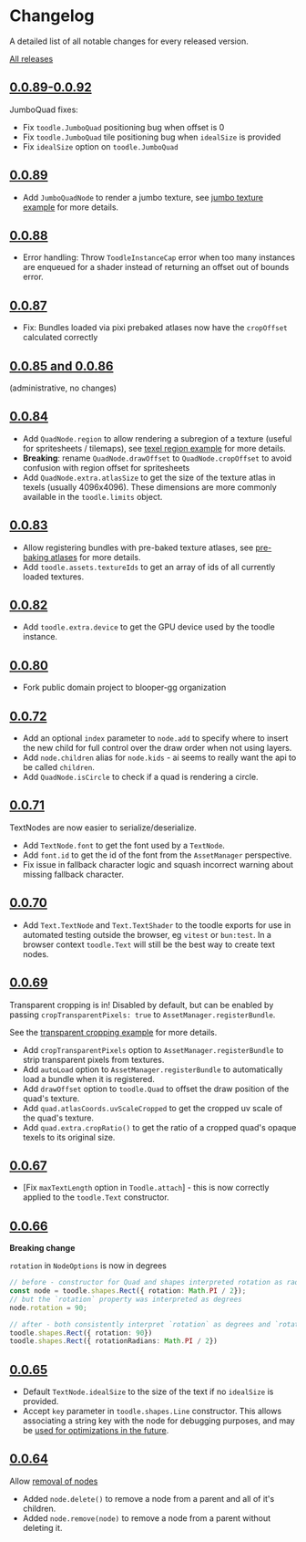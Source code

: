 # Changelog

A detailed list of all notable changes for every released version.

[All releases](https://www.npmjs.com/package/@blooper.gg/toodle)

## [0.0.89-0.0.92](https://github.com/blooper-gg/toodle/releases/tag/0.0.92)

JumboQuad fixes:

- Fix `toodle.JumboQuad` positioning bug when offset is 0
- Fix `toodle.JumboQuad` tile positioning bug when `idealSize` is provided
- Fix `idealSize` option on `toodle.JumboQuad`

## [0.0.89](https://github.com/blooper-gg/toodle/releases/tag/0.0.89)

- Add `JumboQuadNode` to render a jumbo texture, see [jumbo texture example](https://toodle.gg/examples/jumbo-textures.html) for more details.

## [0.0.88](https://github.com/blooper-gg/toodle/releases/tag/0.0.88)

- Error handling: Throw `ToodleInstanceCap` error when too many instances are enqueued for a shader instead of returning an offset out of bounds error.

## [0.0.87](https://github.com/blooper-gg/toodle/releases/tag/0.0.87)

- Fix: Bundles loaded via pixi prebaked atlases now have the `cropOffset` calculated correctly

## [0.0.85 and 0.0.86](https://github.com/blooper-gg/toodle/releases/tag/0.0.86)

(administrative, no changes)

## [0.0.84](https://github.com/blooper-gg/toodle/releases/tag/0.0.84)

- Add `QuadNode.region` to allow rendering a subregion of a texture (useful for spritesheets / tilemaps), see [texel region example](https://toodle.gg/examples/sprite-region.html) for more details.
- **Breaking**: rename `QuadNode.drawOffset` to `QuadNode.cropOffset` to avoid confusion with region offset for spritesheets
- Add `QuadNode.extra.atlasSize` to get the size of the texture atlas in texels (usually 4096x4096). These dimensions are more commonly available in the `toodle.limits` object.

## [0.0.83](https://github.com/blooper-gg/toodle/releases/tag/0.0.83)

- Allow registering bundles with pre-baked texture atlases, see [pre-baking atlases](https://toodle.gg/examples/texture-bundles-prebaked.html) for more details.
- Add `toodle.assets.textureIds` to get an array of ids of all currently loaded textures.

## [0.0.82](https://github.com/blooper-gg/toodle/releases/tag/0.0.82)

- Add `toodle.extra.device` to get the GPU device used by the toodle instance.

## [0.0.80](https://github.com/blooper-gg/toodle/releases/tag/0.0.80)

- Fork public domain project to blooper-gg organization

## [0.0.72](https://github.com/blooper-gg/toodle/releases/tag/0.0.72)

- Add an optional `index` parameter to `node.add` to specify where to insert the new child for full control over the draw order when not using layers.
- Add `node.children` alias for `node.kids` - ai seems to really want the api to be called `children`.
- Add `QuadNode.isCircle` to check if a quad is rendering a circle.

## [0.0.71](https://github.com/blooper-gg/toodle/releases/tag/0.0.71)

TextNodes are now easier to serialize/deserialize.

- Add `TextNode.font` to get the font used by a `TextNode`.
- Add `font.id` to get the id of the font from the `AssetManager` perspective.
- Fix issue in fallback character logic and squash incorrect warning about missing fallback character.

## [0.0.70](https://github.com/blooper-gg/toodle/releases/tag/0.0.70)

- Add `Text.TextNode` and `Text.TextShader` to the toodle exports for use in automated testing outside the browser, eg `vitest` or `bun:test`. In a browser context `toodle.Text` will still be the best way to create text nodes.

## [0.0.69](https://github.com/blooper-gg/toodle/releases/tag/0.0.69)

Transparent cropping is in! Disabled by default, but can be enabled by passing `cropTransparentPixels: true` to `AssetManager.registerBundle`.

See the [transparent cropping example](https://toodle.gg/examples/transparent-cropping.html) for more details.

- Add `cropTransparentPixels` option to `AssetManager.registerBundle` to strip transparent pixels from textures.
- Add `autoLoad` option to `AssetManager.registerBundle` to automatically load a bundle when it is registered.
- Add `drawOffset` option to `toodle.Quad` to offset the draw position of the quad's texture.
- Add `quad.atlasCoords.uvScaleCropped` to get the cropped uv scale of the quad's texture.
- Add `quad.extra.cropRatio()` to get the ratio of a cropped quad's opaque texels to its original size.

## [0.0.67](https://github.com/blooper-gg/toodle/releases/tag/0.0.67)

- [Fix `maxTextLength` option in `Toodle.attach`] - this is now correctly applied to the `toodle.Text` constructor.

## [0.0.66](https://github.com/blooper-gg/toodle/releases/tag/0.0.66)

**Breaking change**

`rotation` in `NodeOptions` is now in degrees

```ts
// before - constructor for Quad and shapes interpreted rotation as radians
const node = toodle.shapes.Rect({ rotation: Math.PI / 2});
// but the `rotation` property was interpreted as degrees
node.rotation = 90;

// after - both consistently interpret `rotation` as degrees and `rotationRadians` as radians
toodle.shapes.Rect({ rotation: 90})
toodle.shapes.Rect({ rotationRadians: Math.PI / 2})
```

## [0.0.65](https://github.com/blooper-gg/toodle/releases/tag/0.0.65)

- Default `TextNode.idealSize` to the size of the text if no `idealSize` is provided.
- Accept `key` parameter in `toodle.shapes.Line` constructor. This allows associating a string key with the node for debugging purposes, and may be [used for optimizations in the future](https://github.com/blooper-gg/toodle/issues/82).

## [0.0.64](https://github.com/blooper-gg/toodle/releases/tag/0.0.64)

Allow [removal of nodes](https://toodle.gg/examples/add-and-remove-children.html)

- Added `node.delete()` to remove a node from a parent and all of it's children.
- Added `node.remove(node)` to remove a node from a parent without deleting it.